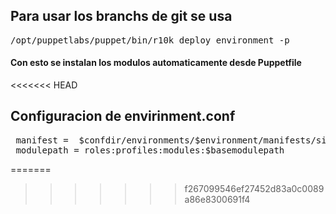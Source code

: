 <p>
	<h2>Para usar los branchs de git se usa</h2>
</p>
<pre>
/opt/puppetlabs/puppet/bin/r10k deploy environment -p
</pre>

<p>
	<h4>Con esto se instalan los modulos automaticamente desde Puppetfile</h4>
</p>
<<<<<<< HEAD

<p>
        <h2>Configuracion de envirinment.conf</h2>
</p>
<pre>
 manifest =  $confdir/environments/$environment/manifests/site.pp
 modulepath = roles:profiles:modules:$basemodulepath
</pre>

=======
>>>>>>> f267099546ef27452d83a0c0089a86e8300691f4
